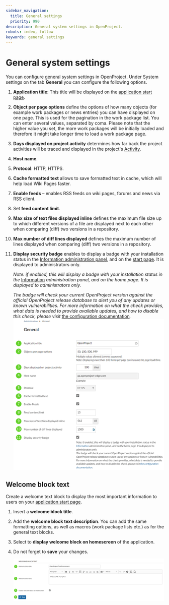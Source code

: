 ```yaml
---
sidebar_navigation:
  title: General settings
  priority: 990
description: General system settings in OpenProject.
robots: index, follow
keywords: general settings
---
```

# General system settings

You can configure general system settings in OpenProject. Under System settings on the tab **General** you can configure the following options.

1. **Application title**: This title will be displayed on the [application start page](../../../user-guide/start-page).

3. **Object per page options** define the options of how many objects  (for example work packages or news entries) you can have displayed on one page. This is used for the pagination in the work package list. You can enter several values, separated by coma. Please note that the higher value you set, the more work packages will be initially loaded and therefore it might take longer time to load a work package page.

4. **Days displayed on project activity** determines how far back the project activities will be traced and displayed in the project's [Activity](../../../user-guide/activity).

5. **Host name**.

6. **Protocol**: HTTP, HTTPS.

7. **Cache formatted text** allows to save formatted text in cache, which will help load Wiki Pages faster.

8. **Enable feeds** – enables RSS feeds on wiki pages, forums and news via RSS client.

9. Set **feed content limit**.

10. **Max size of text files displayed inline** defines the maximum file size up to which different versions of a file are displayed next to each other when comparing (diff) two versions in a repository.

11. **Max number of diff lines displayed** defines the maximum number of lines displayed when comparing (diff) two versions in a repository.

12. **Display security badge** enables to display a badge with your installation status in the [Information administration panel](../../information), and on the [start page](../../../user-guide/start-page). It is displayed to administrators only.

    *Note: if enabled, this will display a badge with your installation status in the* [Information](https://qa.openproject-edge.com/admin/info) *administration panel, and on the home page. It is displayed to administrators only.*
    
    *The badge will check your current OpenProject version against the official OpenProject release database to alert you of any updates or known vulnerabilities. For more information on what the check provides, what data is needed to provide available updates, and how to disable this check, please visit* [the configuration documentation](https://www.openproject.org/docs/system-admin-guide/information/#security-badge)*.*![image-20211209161629590](image-20211209161629590.png)

## Welcome block text

Create a welcome text block to display the most important information to users on your [application start page](../../../user-guide/start-page).

1. Insert a **welcome block title**.

2. Add the **welcome block text description**. You can add the same formatting options, as well as macros (work package lists etc.) as for the general text blocks.

3. Select to **display welcome block on homescreen** of the application.

4. Do not forget to **save** your changes.

   ![image-20211209162118090](image-20211209162118090.png)

